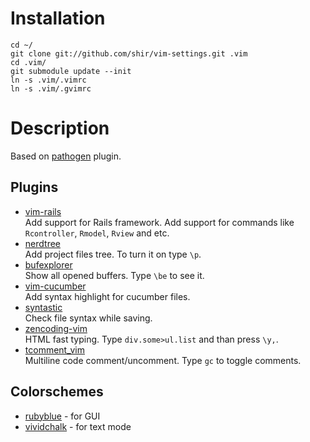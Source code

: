 Installation
============
    cd ~/
    git clone git://github.com/shir/vim-settings.git .vim
    cd .vim/
    git submodule update --init
    ln -s .vim/.vimrc
    ln -s .vim/.gvimrc

Description
===========
Based on [pathogen](http://www.vim.org/scripts/script.php?script_id=2332) plugin.

Plugins
-------
* [vim-rails](http://github.com/tpope/vim-rails)<br />
  Add support for Rails framework. Add support for commands
  like `Rcontroller`, `Rmodel`, `Rview` and etc.
* [nerdtree](http://github.com/scrooloose/nerdtree)<br />
  Add project files tree. To turn it on type `\p`.
* [bufexplorer](http://www.vim.org/scripts/script.php?script_id=42)<br />
  Show all opened buffers. Type `\be` to see it.
* [vim-cucumber](http://github.com/tpope/vim-cucumber)<br />
  Add syntax highlight for cucumber files.
* [syntastic](http://github.com/scrooloose/syntastic)<br />
  Check file syntax while saving.
* [zencoding-vim](http://github.com/mattn/zencoding-vim)<br />
  HTML fast typing. Type `div.some>ul.list` and than press `\y,`.
* [tcomment_vim](https://github.com/tomtom/tcomment_vim)<br />
  Multiline code comment/uncomment. Type `gc` to toggle comments.

Colorschemes
------------
* [rubyblue](http://github.com/jlong/rubyblue) - for GUI
* [vividchalk](http://github.com/tpope/vim-vividchalk) - for text mode

